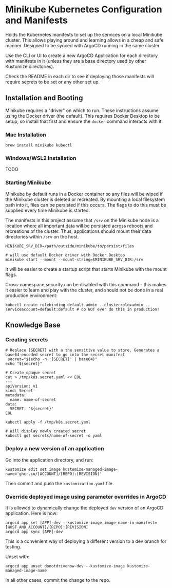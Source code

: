 # Minikube Kubernetes Configuration and Manifests

Holds the Kubernetes manifests to set up the services on a local Minikube cluster. This allows playing around and
learning allows in a cheap and safe manner. Designed to be synced with ArgoCD running in the same cluster.

Use the CLI or UI to create a new ArgoCD Application for each directory with manifests in it (unless they are a base
directory used by other Kustomize directories).

Check the README in each dir to see if deploying those manifests will require secrets to be set or any other set up.

## Installation and Booting

Minikube requires a "driver" on which to run. These instructions assume using the Docker driver (the default). This
requires Docker Desktop to be setup, so install that first and ensure the `docker` command interacts with it.

### Mac Installation

```shell
brew install minikube kubectl
```

### Windows/WSL2 Installation

TODO

### Starting Minikube

Minikube by default runs in a Docker container so any files will be wiped if the Minikube cluster is deleted or
recreated. By mounting a local filesystem path into it, files can be persisted if this occurs. The flags to do this must
be supplied every time Minikube is started.

The manifests in this project assume that `/srv` on the Minikube node is a location where all important data will be
persisted across reboots and recreations of the cluster. Thus, applications should mount their data directories within
`/srv` on the host.

```shell
MINIKUBE_SRV_DIR=/path/outside/minikube/to/persist/files

# will use default Docker driver with Docker Desktop
minikube start --mount --mount-string=$MINIKUBE_SRV_DIR:/srv
```

It will be easier to create a startup script that starts Minikube with the mount flags.

Cross-namespace security can be disabled with this command - this makes it easier to learn and play with the cluster,
and should not be done in a real production environment:

```shell
kubectl create rolebinding default-admin --clusterrole=admin --serviceaccount=default:default # do NOT ever do this in production!
```

## Knowledge Base

### Creating secrets

```shell
# Replace [SECRET] with a the sensitive value to store. Generates a base64-encoded secret to go into the secret manifest
 secret="$(echo -n '[SECRET]' | base64)"
echo "${secret}"

# Create opaque secret
cat > /tmp/k8s.secret.yaml << EOL
---
apiVersion: v1
kind: Secret
metadata:
  name: name-of-secret
data:
  SECRET: '${secret}'
EOL

kubectl apply -f /tmp/k8s.secret.yaml

# Will display newly created secret
kubectl get secrets/name-of-secret -o yaml
```

### Deploy a new version of an application

Go into the application directory, and run:

```shell
kustomize edit set image kustomize-managed-image-name='ghcr.io/[ACCOUNT]/[REPO]:[REVISION]'
```

Then commit and push the `kustomization.yaml` file.

### Override deployed image using parameter overrides in ArgoCD

It is allowed to dynamically change the deployed `dev` version of an ArgoCD application. Here is how:

```shell
argocd app set [APP]-dev --kustomize-image image-name-in-manifest=[HOST_AND_ACCOUNT]/[REPO]:[REVISION]
argocd app sync [APP]-dev
```

This is a convenient way of deploying a different version to a dev branch for testing.

Unset with:

```shell
argocd app unset donotdrivenow-dev --kustomize-image kustomize-managed-image-name
```

In all other cases, commit the change to the repo.
